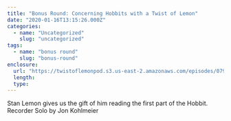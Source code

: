 ```yaml
---
title: "Bonus Round: Concerning Hobbits with a Twist of Lemon"
date: "2020-01-16T13:15:26.000Z"
categories:
  - name: "Uncategorized"
    slug: "uncategorized"
tags:
  - name: "bonus round"
    slug: "bonus-round"
enclosure:
  url: "https://twistoflemonpod.s3.us-east-2.amazonaws.com/episodes/079b-lwatol-20200116.mp3"
  length:
  type:
---
```


Stan Lemon gives us the gift of him reading the first part of the Hobbit. Recorder Solo by Jon Kohlmeier
